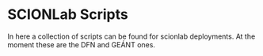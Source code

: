 # SCIONLab Scripts

In here a collection of scripts can be found for scionlab deployments. At the moment these are the DFN and GEÁNT ones.
